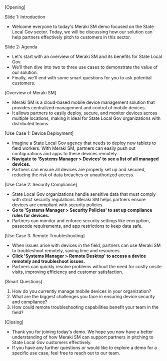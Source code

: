 [Opening]

Slide 1: Introduction
- Welcome everyone to today's Meraki SM demo focused on the State Local Gov sector. Today, we will be discussing how our solution can help partners effectively pitch to customers in this sector.

Slide 2: Agenda
- Let's start with an overview of Meraki SM and its benefits for State Local Gov.
- We'll then dive into two to three use cases to demonstrate the value of our solution.
- Finally, we'll end with some smart questions for you to ask potential customers.

[Overview of Meraki SM]

- Meraki SM is a cloud-based mobile device management solution that provides centralized management and control of mobile devices.
- It allows partners to easily deploy, secure, and monitor devices across multiple locations, making it ideal for State Local Gov organizations with distributed teams.

[Use Case 1: Device Deployment]

- Imagine a State Local Gov agency that needs to deploy new tablets to field workers. With Meraki SM, partners can easily push out configurations and apps to these devices remotely.
- **Navigate to 'Systems Manager > Devices' to see a list of all managed devices.**
- Partners can ensure all devices are properly set up and secured, reducing the risk of data breaches or unauthorized access.

[Use Case 2: Security Compliance]

- State Local Gov organizations handle sensitive data that must comply with strict security regulations. Meraki SM helps partners ensure devices are compliant with security policies.
- **Go to 'Systems Manager > Security Policies' to set up compliance rules for devices.**
- Partners can monitor and enforce security settings like encryption, passcode requirements, and app restrictions to keep data safe.

[Use Case 3: Remote Troubleshooting]

- When issues arise with devices in the field, partners can use Meraki SM to troubleshoot remotely, saving time and resources.
- **Click 'Systems Manager > Remote Desktop' to access a device remotely and troubleshoot issues.**
- Partners can quickly resolve problems without the need for costly onsite visits, improving efficiency and customer satisfaction.

[Smart Questions]

1. How do you currently manage mobile devices in your organization?
2. What are the biggest challenges you face in ensuring device security and compliance?
3. How could remote troubleshooting capabilities benefit your team in the field?

[Closing]

- Thank you for joining today's demo. We hope you now have a better understanding of how Meraki SM can support partners in pitching to State Local Gov customers effectively.
- If you have any further questions or would like to explore a demo for a specific use case, feel free to reach out to our team.